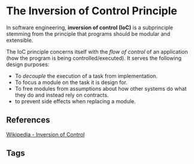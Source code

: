 # The Inversion of Control Principle 

In software engineering, **inversion of control (IoC)** is a subprinciple stemming from the principle that programs should be modular and extensible.  

The IoC principle concerns itself with the *flow of control* of an application (how the program is being controlled/executed). It serves the following design purposes:
* To *decouple* the execution of a task from implementation.  
* To focus a module on the task it is design for.  
* To free modules from assumptions about how other systems do what they do and instead rely on contracts.  
* to prevent side effects when replacing a module.  

## References
[Wikipedia - Inversion of Control](https://en.wikipedia.org/wiki/Inversion_of_control)  

## Tags


